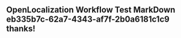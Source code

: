 <properties
ms.topic="hero-topic"
ms.test1="hero-topic"
ms.test2="test"/>

## OpenLocalization Workflow Test MarkDown eb335b7c-62a7-4343-af7f-2b0a6181c1c9 thanks!

